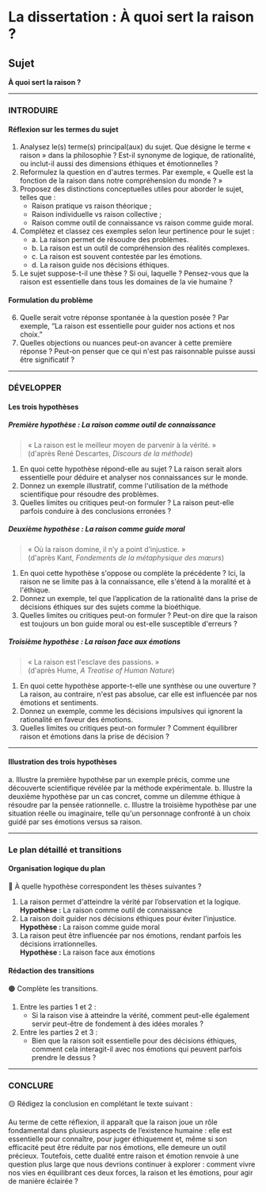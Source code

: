 # La dissertation : À quoi sert la raison ?

## Sujet
**À quoi sert la raison ?**

---

### INTRODUIRE

#### Réflexion sur les termes du sujet

1. Analysez le(s) terme(s) principal(aux) du sujet. Que désigne le terme « raison » dans la philosophie ? Est-il synonyme de logique, de rationalité, ou inclut-il aussi des dimensions éthiques et émotionnelles ?
2. Reformulez la question en d'autres termes. Par exemple, « Quelle est la fonction de la raison dans notre compréhension du monde ? »
3. Proposez des distinctions conceptuelles utiles pour aborder le sujet, telles que :
   - Raison pratique vs raison théorique ;
   - Raison individuelle vs raison collective ;
   - Raison comme outil de connaissance vs raison comme guide moral.
4. Complétez et classez ces exemples selon leur pertinence pour le sujet :
   - a. La raison permet de résoudre des problèmes.
   - b. La raison est un outil de compréhension des réalités complexes.
   - c. La raison est souvent contestée par les émotions.
   - d. La raison guide nos décisions éthiques.
5. Le sujet suppose-t-il une thèse ? Si oui, laquelle ? Pensez-vous que la raison est essentielle dans tous les domaines de la vie humaine ?

#### Formulation du problème

6. Quelle serait votre réponse spontanée à la question posée ? Par exemple, “La raison est essentielle pour guider nos actions et nos choix.”
7. Quelles objections ou nuances peut-on avancer à cette première réponse ? Peut-on penser que ce qui n'est pas raisonnable puisse aussi être significatif ?

---

### DÉVELOPPER

#### Les trois hypothèses

##### Première hypothèse : La raison comme outil de connaissance

> « La raison est le meilleur moyen de parvenir à la vérité. »  
> (d'après René Descartes, *Discours de la méthode*)

1. En quoi cette hypothèse répond-elle au sujet ? La raison serait alors essentielle pour déduire et analyser nos connaissances sur le monde.
2. Donnez un exemple illustratif, comme l'utilisation de la méthode scientifique pour résoudre des problèmes.
3. Quelles limites ou critiques peut-on formuler ? La raison peut-elle parfois conduire à des conclusions erronées ?

##### Deuxième hypothèse : La raison comme guide moral

> « Où la raison domine, il n’y a point d’injustice. »  
> (d'après Kant, *Fondements de la métaphysique des mœurs*)

1. En quoi cette hypothèse s'oppose ou complète la précédente ? Ici, la raison ne se limite pas à la connaissance, elle s'étend à la moralité et à l'éthique.
2. Donnez un exemple, tel que l’application de la rationalité dans la prise de décisions éthiques sur des sujets comme la bioéthique.
3. Quelles limites ou critiques peut-on formuler ? Peut-on dire que la raison est toujours un bon guide moral ou est-elle susceptible d'erreurs ?

##### Troisième hypothèse : La raison face aux émotions

> « La raison est l'esclave des passions. »  
> (d'après Hume, *A Treatise of Human Nature*)

1. En quoi cette hypothèse apporte-t-elle une synthèse ou une ouverture ? La raison, au contraire, n'est pas absolue, car elle est influencée par nos émotions et sentiments.
2. Donnez un exemple, comme les décisions impulsives qui ignorent la rationalité en faveur des émotions.
3. Quelles limites ou critiques peut-on formuler ? Comment équilibrer raison et émotions dans la prise de décision ?

---

#### Illustration des trois hypothèses

a. Illustre la première hypothèse par un exemple précis, comme une découverte scientifique révélée par la méthode expérimentale.
b. Illustre la deuxième hypothèse par un cas concret, comme un dilemme éthique à résoudre par la pensée rationnelle.
c. Illustre la troisième hypothèse par une situation réelle ou imaginaire, telle qu'un personnage confronté à un choix guidé par ses émotions versus sa raison.

---

### Le plan détaillé et transitions

#### Organisation logique du plan

🔴 À quelle hypothèse correspondent les thèses suivantes ?

1. La raison permet d'atteindre la vérité par l’observation et la logique.  
   **Hypothèse :** La raison comme outil de connaissance
2. La raison doit guider nos décisions éthiques pour éviter l'injustice.  
   **Hypothèse :** La raison comme guide moral
3. La raison peut être influencée par nos émotions, rendant parfois les décisions irrationnelles.  
   **Hypothèse :** La raison face aux émotions

#### Rédaction des transitions

🟠 Complète les transitions.

1. Entre les parties 1 et 2 :  
   - Si la raison vise à atteindre la vérité, comment peut-elle également servir peut-être de fondement à des idées morales ?
2. Entre les parties 2 et 3 :  
   - Bien que la raison soit essentielle pour des décisions éthiques, comment cela interagit-il avec nos émotions qui peuvent parfois prendre le dessus ?

---

### CONCLURE

🟡 Rédigez la conclusion en complétant le texte suivant :

Au terme de cette réflexion, il apparaît que la raison joue un rôle fondamental dans plusieurs aspects de l’existence humaine : elle est essentielle pour connaître, pour juger éthiquement et, même si son efficacité peut être réduite par nos émotions, elle demeure un outil précieux. Toutefois, cette dualité entre raison et émotion renvoie à une question plus large que nous devrions continuer à explorer : comment vivre nos vies en équilibrant ces deux forces, la raison et les émotions, pour agir de manière éclairée ?